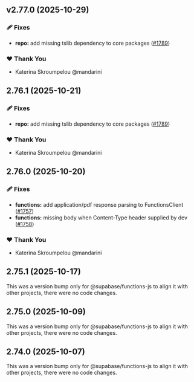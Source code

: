 ## v2.77.0 (2025-10-29)

### 🩹 Fixes

- **repo:** add missing tslib dependency to core packages ([#1789](https://github.com/supabase/supabase-js/pull/1789))

### ❤️ Thank You

- Katerina Skroumpelou @mandarini

## 2.76.1 (2025-10-21)

### 🩹 Fixes

- **repo:** add missing tslib dependency to core packages ([#1789](https://github.com/supabase/supabase-js/pull/1789))

### ❤️ Thank You

- Katerina Skroumpelou @mandarini

## 2.76.0 (2025-10-20)

### 🩹 Fixes

- **functions:** add application/pdf response parsing to FunctionsClient ([#1757](https://github.com/supabase/supabase-js/pull/1757))
- **functions:** missing body when Content-Type header supplied by dev ([#1758](https://github.com/supabase/supabase-js/pull/1758))

### ❤️ Thank You

- Katerina Skroumpelou @mandarini

## 2.75.1 (2025-10-17)

This was a version bump only for @supabase/functions-js to align it with other projects, there were no code changes.

## 2.75.0 (2025-10-09)

This was a version bump only for @supabase/functions-js to align it with other projects, there were no code changes.

## 2.74.0 (2025-10-07)

This was a version bump only for @supabase/functions-js to align it with other projects, there were no code changes.
